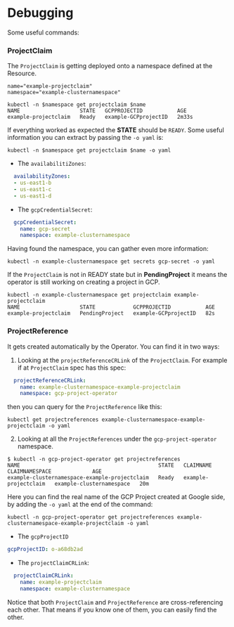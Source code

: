 # Debugging

Some useful commands:

### ProjectClaim

The `ProjectClaim` is getting deployed onto a namespace defined at the Resource.

```kube
name="example-projectclaim"
namespace="example-clusternamespace"

kubectl -n $namespace get projectclaim $name
NAME                   STATE   GCPPROJECTID           AGE
example-projectclaim   Ready   example-GCPprojectID   2m33s
```

If everything worked as expected the **STATE** should be `READY`.
Some useful information you can extract by passing the `-o yaml` is:

```
kubectl -n $namespace get projectclaim $name -o yaml
```

* The `availabilitiZones`:

```yaml
  availabilityZones:
  - us-east1-b
  - us-east1-c
  - us-east1-d
```

* The `gcpCredentialSecret`:

```yaml
  gcpCredentialSecret:
    name: gcp-secret
    namespace: example-clusternamespace
```

Having found the namespace, you can gather even more information:

```
kubectl -n example-clusternamespace get secrets gcp-secret -o yaml
```

If the `ProjectClaim` is not in READY state but in **PendingProject** it means the operator is still working on creating a project in GCP.

```kube
kubectl -n example-clusternamespace get projectclaim example-projectclaim
NAME                   STATE            GCPPROJECTID           AGE
example-projectclaim   PendingProject   example-GCPprojectID   82s
```

### ProjectReference

It gets created automatically by the Operator.
You can find it in two ways:

1. Looking at the `projectReferenceCRLink` of the `ProjectClaim`. For example if at `ProjectClaim` spec has this spec:

```yaml
  projectReferenceCRLink:
    name: example-clusternamespace-example-projectclaim
    namespace: gcp-project-operator
```

then you can query for the `ProjectReference` like this:

```
kubectl get projectreferences example-clusternamespace-example-projectclaim -o yaml
```

2. Looking at all the `ProjectReferences` under the `gcp-project-operator` namespace.

```kube
$ kubectl -n gcp-project-operator get projectreferences
NAME                                            STATE   CLAIMNAME              CLAIMNAMESPACE             AGE
example-clusternamespace-example-projectclaim   Ready   example-projectclaim   example-clusternamespace   20m
```

Here you can find the real name of the GCP Project created at Google side, by adding the `-o yaml` at the end of the command:

```
kubectl -n gcp-project-operator get projectreferences example-clusternamespace-example-projectclaim -o yaml
```

* The `gcpProjectID`

```yaml
gcpProjectID: o-a68db2ad
```

* The `projectClaimCRLink`:

```yaml
  projectClaimCRLink:
    name: example-projectclaim
    namespace: example-clusternamespace
```

Notice that both `ProjectClaim` and `ProjectReference` are cross-referencing each other. That means if you know one of them, you can easily find the other.
